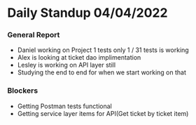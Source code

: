 # Daily Standup 04/04/2022

### General Report
- Daniel working on Project 1 tests only 1 / 31 tests is working
- Alex is looking at ticket dao implimentation
- Lesley is working on API layer still
- Studying the end to end for when we start working on that

### Blockers
- Getting Postman tests functional
- Getting service layer items for API(Get ticket by ticket item)
